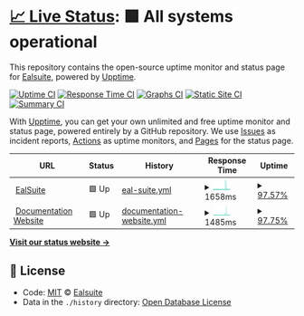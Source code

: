 # [📈 Live Status](https://status.ealsuite.com): <!--live status--> **🟩 All systems operational**

This repository contains the open-source uptime monitor and status page for [Ealsuite](https://ealsuite.com), powered by [Upptime](https://github.com/upptime/upptime).

[![Uptime CI](https://github.com/ealsuite/status/workflows/Uptime%20CI/badge.svg)](https://github.com/ealsuite/status/actions?query=workflow%3A%22Uptime+CI%22)
[![Response Time CI](https://github.com/ealsuite/status/workflows/Response%20Time%20CI/badge.svg)](https://github.com/ealsuite/status/actions?query=workflow%3A%22Response+Time+CI%22)
[![Graphs CI](https://github.com/ealsuite/status/workflows/Graphs%20CI/badge.svg)](https://github.com/ealsuite/status/actions?query=workflow%3A%22Graphs+CI%22)
[![Static Site CI](https://github.com/ealsuite/status/workflows/Static%20Site%20CI/badge.svg)](https://github.com/ealsuite/status/actions?query=workflow%3A%22Static+Site+CI%22)
[![Summary CI](https://github.com/ealsuite/status/workflows/Summary%20CI/badge.svg)](https://github.com/ealsuite/status/actions?query=workflow%3A%22Summary+CI%22)

With [Upptime](https://upptime.js.org), you can get your own unlimited and free uptime monitor and status page, powered entirely by a GitHub repository. We use [Issues](https://github.com/ealsuite/status/issues) as incident reports, [Actions](https://github.com/ealsuite/status/actions) as uptime monitors, and [Pages](https://status.ealsuite.com) for the status page.

<!--start: status pages-->
<!-- This summary is generated by Upptime (https://github.com/upptime/upptime) -->
<!-- Do not edit this manually, your changes will be overwritten -->
<!-- prettier-ignore -->
| URL | Status | History | Response Time | Uptime |
| --- | ------ | ------- | ------------- | ------ |
| <img alt="" src="https://icons.duckduckgo.com/ip3/ealsuite.com.ico" height="13"> [EalSuite](https://ealsuite.com) | 🟩 Up | [eal-suite.yml](https://github.com/ealsuite/status/commits/HEAD/history/eal-suite.yml) | <details><summary><img alt="Response time graph" src="./graphs/eal-suite/response-time-week.png" height="20"> 1658ms</summary><br><a href="https://status.ealsuite.com/history/eal-suite"><img alt="Response time 1570" src="https://img.shields.io/endpoint?url=https%3A%2F%2Fraw.githubusercontent.com%2Fealsuite%2Fstatus%2FHEAD%2Fapi%2Feal-suite%2Fresponse-time.json"></a><br><a href="https://status.ealsuite.com/history/eal-suite"><img alt="24-hour response time 1295" src="https://img.shields.io/endpoint?url=https%3A%2F%2Fraw.githubusercontent.com%2Fealsuite%2Fstatus%2FHEAD%2Fapi%2Feal-suite%2Fresponse-time-day.json"></a><br><a href="https://status.ealsuite.com/history/eal-suite"><img alt="7-day response time 1658" src="https://img.shields.io/endpoint?url=https%3A%2F%2Fraw.githubusercontent.com%2Fealsuite%2Fstatus%2FHEAD%2Fapi%2Feal-suite%2Fresponse-time-week.json"></a><br><a href="https://status.ealsuite.com/history/eal-suite"><img alt="30-day response time 1572" src="https://img.shields.io/endpoint?url=https%3A%2F%2Fraw.githubusercontent.com%2Fealsuite%2Fstatus%2FHEAD%2Fapi%2Feal-suite%2Fresponse-time-month.json"></a><br><a href="https://status.ealsuite.com/history/eal-suite"><img alt="1-year response time 1567" src="https://img.shields.io/endpoint?url=https%3A%2F%2Fraw.githubusercontent.com%2Fealsuite%2Fstatus%2FHEAD%2Fapi%2Feal-suite%2Fresponse-time-year.json"></a></details> | <details><summary><a href="https://status.ealsuite.com/history/eal-suite">97.57%</a></summary><a href="https://status.ealsuite.com/history/eal-suite"><img alt="All-time uptime 99.33%" src="https://img.shields.io/endpoint?url=https%3A%2F%2Fraw.githubusercontent.com%2Fealsuite%2Fstatus%2FHEAD%2Fapi%2Feal-suite%2Fuptime.json"></a><br><a href="https://status.ealsuite.com/history/eal-suite"><img alt="24-hour uptime 99.52%" src="https://img.shields.io/endpoint?url=https%3A%2F%2Fraw.githubusercontent.com%2Fealsuite%2Fstatus%2FHEAD%2Fapi%2Feal-suite%2Fuptime-day.json"></a><br><a href="https://status.ealsuite.com/history/eal-suite"><img alt="7-day uptime 97.57%" src="https://img.shields.io/endpoint?url=https%3A%2F%2Fraw.githubusercontent.com%2Fealsuite%2Fstatus%2FHEAD%2Fapi%2Feal-suite%2Fuptime-week.json"></a><br><a href="https://status.ealsuite.com/history/eal-suite"><img alt="30-day uptime 87.47%" src="https://img.shields.io/endpoint?url=https%3A%2F%2Fraw.githubusercontent.com%2Fealsuite%2Fstatus%2FHEAD%2Fapi%2Feal-suite%2Fuptime-month.json"></a><br><a href="https://status.ealsuite.com/history/eal-suite"><img alt="1-year uptime 98.95%" src="https://img.shields.io/endpoint?url=https%3A%2F%2Fraw.githubusercontent.com%2Fealsuite%2Fstatus%2FHEAD%2Fapi%2Feal-suite%2Fuptime-year.json"></a></details>
| <img alt="" src="https://icons.duckduckgo.com/ip3/ealsuite.com.ico" height="13"> [Documentation Website](https://ealsuite.com/documentation) | 🟩 Up | [documentation-website.yml](https://github.com/ealsuite/status/commits/HEAD/history/documentation-website.yml) | <details><summary><img alt="Response time graph" src="./graphs/documentation-website/response-time-week.png" height="20"> 1485ms</summary><br><a href="https://status.ealsuite.com/history/documentation-website"><img alt="Response time 989" src="https://img.shields.io/endpoint?url=https%3A%2F%2Fraw.githubusercontent.com%2Fealsuite%2Fstatus%2FHEAD%2Fapi%2Fdocumentation-website%2Fresponse-time.json"></a><br><a href="https://status.ealsuite.com/history/documentation-website"><img alt="24-hour response time 1021" src="https://img.shields.io/endpoint?url=https%3A%2F%2Fraw.githubusercontent.com%2Fealsuite%2Fstatus%2FHEAD%2Fapi%2Fdocumentation-website%2Fresponse-time-day.json"></a><br><a href="https://status.ealsuite.com/history/documentation-website"><img alt="7-day response time 1485" src="https://img.shields.io/endpoint?url=https%3A%2F%2Fraw.githubusercontent.com%2Fealsuite%2Fstatus%2FHEAD%2Fapi%2Fdocumentation-website%2Fresponse-time-week.json"></a><br><a href="https://status.ealsuite.com/history/documentation-website"><img alt="30-day response time 1369" src="https://img.shields.io/endpoint?url=https%3A%2F%2Fraw.githubusercontent.com%2Fealsuite%2Fstatus%2FHEAD%2Fapi%2Fdocumentation-website%2Fresponse-time-month.json"></a><br><a href="https://status.ealsuite.com/history/documentation-website"><img alt="1-year response time 1027" src="https://img.shields.io/endpoint?url=https%3A%2F%2Fraw.githubusercontent.com%2Fealsuite%2Fstatus%2FHEAD%2Fapi%2Fdocumentation-website%2Fresponse-time-year.json"></a></details> | <details><summary><a href="https://status.ealsuite.com/history/documentation-website">97.75%</a></summary><a href="https://status.ealsuite.com/history/documentation-website"><img alt="All-time uptime 99.34%" src="https://img.shields.io/endpoint?url=https%3A%2F%2Fraw.githubusercontent.com%2Fealsuite%2Fstatus%2FHEAD%2Fapi%2Fdocumentation-website%2Fuptime.json"></a><br><a href="https://status.ealsuite.com/history/documentation-website"><img alt="24-hour uptime 99.52%" src="https://img.shields.io/endpoint?url=https%3A%2F%2Fraw.githubusercontent.com%2Fealsuite%2Fstatus%2FHEAD%2Fapi%2Fdocumentation-website%2Fuptime-day.json"></a><br><a href="https://status.ealsuite.com/history/documentation-website"><img alt="7-day uptime 97.75%" src="https://img.shields.io/endpoint?url=https%3A%2F%2Fraw.githubusercontent.com%2Fealsuite%2Fstatus%2FHEAD%2Fapi%2Fdocumentation-website%2Fuptime-week.json"></a><br><a href="https://status.ealsuite.com/history/documentation-website"><img alt="30-day uptime 87.57%" src="https://img.shields.io/endpoint?url=https%3A%2F%2Fraw.githubusercontent.com%2Fealsuite%2Fstatus%2FHEAD%2Fapi%2Fdocumentation-website%2Fuptime-month.json"></a><br><a href="https://status.ealsuite.com/history/documentation-website"><img alt="1-year uptime 98.96%" src="https://img.shields.io/endpoint?url=https%3A%2F%2Fraw.githubusercontent.com%2Fealsuite%2Fstatus%2FHEAD%2Fapi%2Fdocumentation-website%2Fuptime-year.json"></a></details>

<!--end: status pages-->

[**Visit our status website →**](https://status.ealsuite.com)

## 📄 License

- Code: [MIT](./LICENSE) © [Ealsuite](https://ealsuite.com)
- Data in the `./history` directory: [Open Database License](https://opendatacommons.org/licenses/odbl/1-0/)
